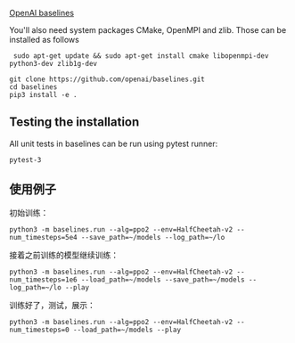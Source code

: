 [OpenAI baselines](https://github.com/openai/baselines)


 You'll also need system packages CMake, OpenMPI and zlib. Those can be installed as follows
 
```
 sudo apt-get update && sudo apt-get install cmake libopenmpi-dev python3-dev zlib1g-dev
 ```
 
 ```
 git clone https://github.com/openai/baselines.git
 cd baselines
 pip3 install -e .
  ```
 
 ## Testing the installation
 
 All unit tests in baselines can be run using pytest runner:
 
 ```
 pytest-3
 ```
 
 ## 使用例子
 初始训练：
 ```
 python3 -m baselines.run --alg=ppo2 --env=HalfCheetah-v2 --num_timesteps=5e4 --save_path=~/models --log_path=~/lo
```
接着之前训练的模型继续训练：
```
python3 -m baselines.run --alg=ppo2 --env=HalfCheetah-v2 --num_timesteps=1e6 --load_path=~/models --save_path=~/models --log_path=~/lo --play
```
训练好了，测试，展示：
```
python3 -m baselines.run --alg=ppo2 --env=HalfCheetah-v2 --num_timesteps=0 --load_path=~/models --play
 ```
 
